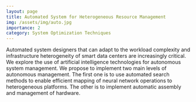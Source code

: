 ```yaml
---
layout: page
title: Automated System for Heterogeneous Resource Management
img: /assets/img/auto.jpg
importance: 2
category: System Optimization Techniques
---
```

Automated system designers that can adapt to the workload complexity and infrastructure heterogeneity of smart data centers are increasingly critical. We explore the use of artificial intelligence technologies for autonomous system management. We propose to implement two main levels of autonomous management. The first one is to use automated search methods to enable efficient mapping of neural network operations to heterogeneous platforms. The other is to implement automatic assembly and management of hardware.